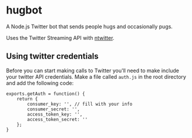 hugbot
=============
A Node.js Twitter bot that sends people hugs and occasionally pugs.

Uses the Twitter Streaming API with [ntwitter](https://github.com/AvianFlu/ntwitter).


## Using twitter credentials

Before you can start making calls to Twitter you'll need to make include your twitter API credentials. Make a file called `auth.js` in the root directory and add the following code:

```
exports.getAuth = function() {
	return {
		consumer_key: '', // fill with your info
		consumer_secret: '',
		access_token_key: '',
		access_token_secret: ''
	};
}
```